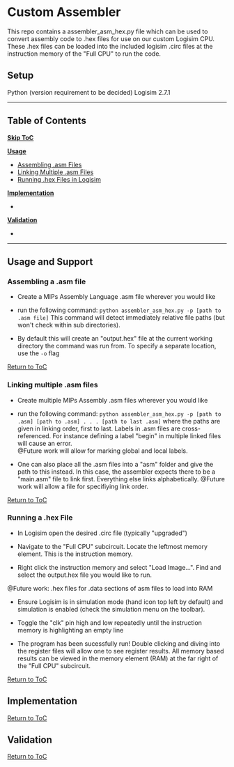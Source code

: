 # Custom Assembler

This repo contains a assembler_asm_hex.py file which can be used 
to convert assembly code to .hex files for use on our custom Logisim CPU. These .hex files can be loaded into the included logisim .circ files at the 
instruction memory of the "Full CPU" to run the code. 

## Setup

Python (version requirement to be decided)
Logisim 2.7.1

---
<a name = "ToC"></a>

## Table of Contents

**[Skip ToC](#usage-and-support)**

**[Usage](#usage-and-support)**

- [Assembling .asm Files](#assembling-a-asm-file)
- [Linking Multiple .asm Files](#linking-multiple-asm-files)
- [Running .hex Files in Logisim](#running-a-hex-file)

**[Implementation](#implementation)**

- 

**[Validation](#validation)**

- 

---

<a name = "Usage"></a>

## Usage and Support

<a name = "Assembling Single"></a>

### Assembling a .asm file

- Create a MIPs Assembly Language .asm file wherever you would like

- run the following command: ```python assembler_asm_hex.py -p [path to .asm file]``` This command will detect immediately relative file paths (but won't check within sub directories).

- By default this will create an "output.hex" file at the current working directory the command was run from. To specify a separate location, use the ```-o``` flag 

[Return to ToC](#table-of-contents)

### Linking multiple .asm files

- Create multiple MIPs Assembly .asm files wherever you would like

- run the following command: ```python assembler_asm_hex.py -p [path to .asm] [path to .asm] . . . [path to last .asm]``` where the paths are given in linking order, first to last. Labels in .asm files are cross-referenced. For instance defining a label "begin" in multiple linked files will cause an error.  
@Future work will allow for marking global and local labels. 

- One can also place all the .asm files into a "asm" folder and give the path to this instead. In this case, the assembler expects there to be a "main.asm" file to link first. Everything else links alphabetically. 
@Future work will allow a file for specifiying link order. 

[Return to ToC](#table-of-contents)

### Running a .hex File

- In Logisim open the desired .circ file (typically "upgraded")

- Navigate to the "Full CPU" subcircuit. Locate the leftmost memory element. This is the instruction memory. 

- Right click the instruction memory and select "Load Image...". Find and select the output.hex file you would like to run. 

@Future work: .hex files for .data sections of asm files to load into RAM

- Ensure Logisim is in simulation mode (hand icon top left by default) and simulation is enabled (check the simulation menu on the toolbar).

- Toggle the "clk" pin high and low repeatedly until the instruction memory is highlighting an empty line

- The program has been sucessfully run! Double clicking and diving into the register files will allow one to see register results. All memory based results can be viewed in the memory element (RAM) at the far right of the "Full CPU" subcircuit. 

[Return to ToC](#table-of-contents)

## Implementation

[Return to ToC](#table-of-contents)

## Validation

[Return to ToC](#table-of-contents)